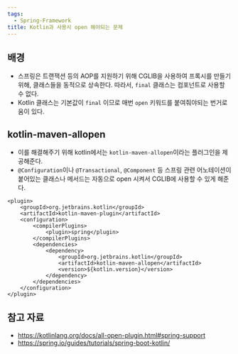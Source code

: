 ```yaml
---
tags:
  - Spring-Framework
title: Kotlin과 사용시 open 해야되는 문제
---
```



## 배경

- 스프링은 트랜잭션 등의 AOP를 지원하기 위해 CGLIB을 사용하여 프록시를 만들기 위해, 클래스들을 동적으로 상속한다. 따라서, `final` 클래스는 컴포넌트로 사용할 수 없다.
- Kotlin 클래스는 기본값이 `final` 이므로 매번 `open` 키워드를 붙여줘야되는 번거로움이 있다.

## kotlin-maven-allopen

- 이를 해결해주기 위해 kotlin에서는 `kotlin-maven-allopen`이라는 플러그인을 제공해준다.
- `@Configuration`이나 `@Transactional`, `@Component` 등 스프링 관련 어노테이션이 붙어있는 클래스나 메서드는 자동으로 open 시켜서 CGLIB에 사용할 수 있게 해준다.

```maven
<plugin> 
	<groupId>org.jetbrains.kotlin</groupId>
	<artifactId>kotlin-maven-plugin</artifactId>
	<configuration>
		<compilerPlugins> 
			<plugin>spring</plugin> 
		</compilerPlugins> 
		<dependencies> 
			<dependency> 
				<groupId>org.jetbrains.kotlin</groupId>
				<artifactId>kotlin-maven-allopen</artifactId>
				<version>${kotlin.version}</version> 
			</dependency> 
		</dependencies>
	</configuration>
</plugin>
```

## 참고 자료

- https://kotlinlang.org/docs/all-open-plugin.html#spring-support
- https://spring.io/guides/tutorials/spring-boot-kotlin/
